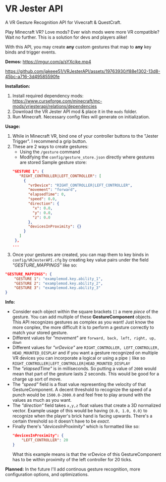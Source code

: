 VR Jester API
==============

A VR Gesture Recognition API for Vivecraft & QuestCraft.

Play Minecraft VR? Love mods? Ever wish mods were more VR compatible? Wait no further. This is a solution for devs and players alike!

With this API, you may create **any** custom gestures that map to **any** key binds and trigger events.

__Demos:__
https://imgur.com/a/sYXcike.mp4

https://github.com/jakeee51/VRJesterAPI/assets/19763930/f88e1302-13d8-45bc-a716-3d49585590fe

__Installation:__
1. Install required dependency mods: https://www.curseforge.com/minecraft/mc-mods/vrjesterapi/relations/dependencies 
2. Download the VR Jester API mod & place it in the `mods` folder.
3. Run Minecraft. Necessary config files will generate on initialization.

__Usage:__
1. While in Minecraft VR, bind one of your controller buttons to the "Jester Trigger". I recommend a grip button.
2. These are 2 ways to create gestures:
   - Using the `/gesture` command
   - Modifying the `config/gesture_store.json` directly where gestures are stored
   Sample gesture store:
   ```json
   "GESTURE 1": {
      "RIGHT_CONTROLLER|LEFT_CONTROLLER": [
        {
          "vrDevice": "RIGHT_CONTROLLER|LEFT_CONTROLLER",
          "movement": "forward",
          "elapsedTime": 0,
          "speed": 0.0,
          "direction": {
            "x": 0.0,
            "y": 0.0,
            "z": 0.0
          },
          "devicesInProximity": {}
        }
      ]
    },
   ...
   ```
3. Once your gestures are created, you can map them to key binds in `config/VRJesterAPI.cfg` by creating key value pairs under the field *"GESTURE_MAPPINGS"* like so:
```json
"GESTURE_MAPPINGS": {
    "GESTURE 1": "examplemod.key.ability_1",
    "GESTURE 2": "examplemod.key.ability_2",
    "GESTURE 3": "examplemod.key.ability_3"
}
```

__Info:__
- Consider each object within the square brackets `[]` a mere *piece* of the gesture. You can add multiple of these **GestureComponent** objects. This API recognizes gestures as complex as you want! Just know the more conplex, the more difficult it is to perform a gesture correctly to match your stored gesture.
- Different values for *"movement"* are `forward, back, left, right, up, down`
- Different values for *"vrDevice"* are `RIGHT_CONTROLLER, LEFT_CONTROLLER, HEAD_MOUNTED_DISPLAY` and if you want a gesture recognized on multiple VR devices you can incorporate a logical or using a pipe `|` like so `RIGHT_CONTROLLER|LEFT_CONTROLLER|HEAD_MOUNTED_DISPLAY`
- The *"elapsedTime"* is in milliseconds. So putting a value of `2000` would mean that part of the gesture lasts 2 seconds. This would be good for a charge up sort of move.
- The *"speed"* field is a float value representing the velocity of that GestureComponent. A decent threshold to recognize the speed of a punch would be `1500.0-2000.0` and feel free to play around with the values as much as you want.
- The *"direction"* field takes `x,y,z` float values that create a 3D normalized vector. Example usage of this would be having `{0.0, 1.0, 0.0}` to recognize when the player's brick hand is facing upwards. There's a certain threshold so it doesn't have to be *exact*.
- Finally there's *"devicesInProximity"* which is formatted like so:
  ```json
  "devicesInProximity": {
      "LEFT_CONTROLLER": 20
  }
  ```
  What this example means is that the vrDevice of this GestureComponent has to be within proximity of the left controller for 20 ticks.

__Planned:__
In the future I'll add continous gesture recognition, more configuration options, and optimizations.
